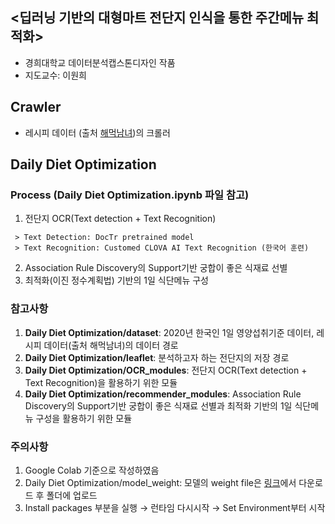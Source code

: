 ## <딥러닝 기반의 대형마트 전단지 인식을 통한 주간메뉴 최적화> 
 - 경희대학교 데이터분석캡스톤디자인 작품
 - 지도교수: 이원희


## Crawler
 - 레시피 데이터 (출처 [해먹남녀](https://haemukja.com/))의 크롤러


## Daily Diet Optimization 
 ### Process (Daily Diet Optimization.ipynb 파일 참고)
   1) 전단지 OCR(Text detection + Text Recognition)
 
     > Text Detection: DocTr pretrained model
     > Text Recognition: Customed CLOVA AI Text Recognition (한국어 훈련)
 
   2) Association Rule Discovery의 Support기반 궁합이 좋은 식재료 선별 
   3) 최적화(이진 정수계획법) 기반의 1일 식단메뉴 구성

 ### 참고사항
   1) **Daily Diet Optimization/dataset**: 2020년 한국인 1일 영양섭취기준 데이터, 레시피 데이터(출처 해먹남녀)의 데이터 경로
   2) **Daily Diet Optimization/leaflet**: 분석하고자 하는 전단지의 저장 경로
   3) **Daily Diet Optimization/OCR_modules**: 전단지 OCR(Text detection + Text Recognition)을 활용하기 위한 모듈
   4) **Daily Diet Optimization/recommender_modules**: Association Rule Discovery의 Support기반 궁합이 좋은 식재료 선별과 최적화 기반의 1일 식단메뉴 구성을 활용하기 위한 모듈

 ### 주의사항
   1) Google Colab 기준으로 작성하였음
   2) Daily Diet Optimization/model_weight: 모델의 weight file은 [링크](https://drive.google.com/file/d/1y59OB0wobNkICuw2ChvEbt9TIqRqKfmP/view?usp=sharing)에서 다운로드 후 폴더에 업로드
   3) Install packages 부분을 실행 → 런타임 다시시작 → Set Environment부터 시작
